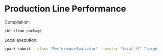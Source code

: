 # Production Line Performance

Compilation:
```bash
sbt clean package
```

Local execution:
```bash
spark-submit --class "PerformanceEvaluator" --master "local[*]" "target/scala-2.12/production-line-performance_2.12-1.0.jar" --input-path "datasets/adult.data" --classifier-name "DT"
```
